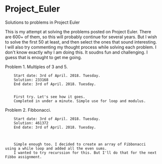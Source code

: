 # Project_Euler
Solutions to problems in Project Euler

This is my attempt at solving the problems posted on Project Euler. There are 600+ of them, so this will probably continue for several years. But I wish to solve the first 50 at least, and then select the ones that sound interesting. I will also try commenting my thought process while solving each problem. I don't know exactly why I am doing this. It soudns fun and challenging. I guess that is enought to get me going.

Problem 1. Multiples of 3 and 5.

        Start date: 3rd of April. 2018. Tuesday.
        Solution: 233168
        End date: 3rd of April. 2018. Tuesday.


        First try. Let's see how it goes.
        Completed in under a minute. Simple use for loop and modulus.


Problem 2. Fibbonacci.

		Start date: 3rd of April. 2018. Tuesday.
		Solution: 461372
		End date: 3rd of April. 2018. Tuesday.



		Simple enough too. I decided to create an array of Fibbonacci using a while loop and added all the even sums.
		I wanted to try recurssion for this. But I'll do that for the next Fibbo assignment.
